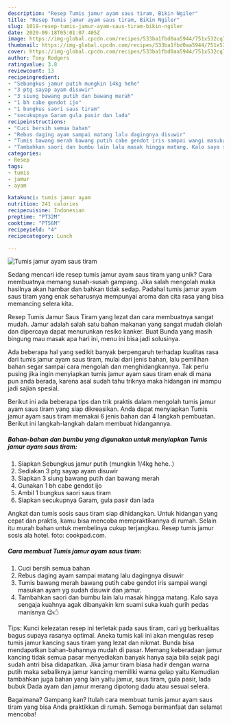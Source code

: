 ```yaml
---
description: "Resep Tumis jamur ayam saus tiram, Bikin Ngiler"
title: "Resep Tumis jamur ayam saus tiram, Bikin Ngiler"
slug: 1019-resep-tumis-jamur-ayam-saus-tiram-bikin-ngiler
date: 2020-09-18T05:01:07.405Z
image: https://img-global.cpcdn.com/recipes/533ba1fbd0aa5944/751x532cq70/tumis-jamur-ayam-saus-tiram-foto-resep-utama.jpg
thumbnail: https://img-global.cpcdn.com/recipes/533ba1fbd0aa5944/751x532cq70/tumis-jamur-ayam-saus-tiram-foto-resep-utama.jpg
cover: https://img-global.cpcdn.com/recipes/533ba1fbd0aa5944/751x532cq70/tumis-jamur-ayam-saus-tiram-foto-resep-utama.jpg
author: Tony Rodgers
ratingvalue: 3.8
reviewcount: 13
recipeingredient:
- "Sebungkus jamur putih mungkin 14kg hehe"
- "3 ptg sayap ayam disuwir"
- "3 siung bawang putih dan bawang merah"
- "1 bh cabe gendot ijo"
- "1 bungkus saori saus tiram"
- "secukupnya Garam gula pasir dan lada"
recipeinstructions:
- "Cuci bersih semua bahan"
- "Rebus daging ayam sampai matang lalu dagingnya disuwir"
- "Tumis bawang merah bawang putih cabe gendot iris sampai wangi masukan ayam yg sudah disuwir dan jamur."
- "Tambahkan saori dan bumbu lain lalu masak hingga matang. Kalo saya sengaja kuahnya agak dibanyakin krn suami suka kuah gurih pedas manisnya 😉🖒"
categories:
- Resep
tags:
- tumis
- jamur
- ayam

katakunci: tumis jamur ayam 
nutrition: 241 calories
recipecuisine: Indonesian
preptime: "PT32M"
cooktime: "PT56M"
recipeyield: "4"
recipecategory: Lunch

---
```



![Tumis jamur ayam saus tiram](https://img-global.cpcdn.com/recipes/533ba1fbd0aa5944/751x532cq70/tumis-jamur-ayam-saus-tiram-foto-resep-utama.jpg)

Sedang mencari ide resep tumis jamur ayam saus tiram yang unik? Cara membuatnya memang susah-susah gampang. Jika salah mengolah maka hasilnya akan hambar dan bahkan tidak sedap. Padahal tumis jamur ayam saus tiram yang enak seharusnya mempunyai aroma dan cita rasa yang bisa memancing selera kita.

Resep Tumis Jamur Saus Tiram yang lezat dan cara membuatnya sangat mudah. Jamur adalah salah satu bahan makanan yang sangat mudah diolah dan dipercaya dapat menurunkan resiko kanker. Buat Bunda yang masih bingung mau masak apa hari ini, menu ini bisa jadi solusinya.

Ada beberapa hal yang sedikit banyak berpengaruh terhadap kualitas rasa dari tumis jamur ayam saus tiram, mulai dari jenis bahan, lalu pemilihan bahan segar sampai cara mengolah dan menghidangkannya. Tak perlu pusing jika ingin menyiapkan tumis jamur ayam saus tiram enak di mana pun anda berada, karena asal sudah tahu triknya maka hidangan ini mampu jadi sajian spesial.


Berikut ini ada beberapa tips dan trik praktis dalam mengolah tumis jamur ayam saus tiram yang siap dikreasikan. Anda dapat menyiapkan Tumis jamur ayam saus tiram memakai 6 jenis bahan dan 4 langkah pembuatan. Berikut ini langkah-langkah dalam membuat hidangannya.

<!--inarticleads1-->

##### Bahan-bahan dan bumbu yang digunakan untuk menyiapkan Tumis jamur ayam saus tiram:

1. Siapkan Sebungkus jamur putih (mungkin 1/4kg hehe..)
1. Sediakan 3 ptg sayap ayam disuwir
1. Siapkan 3 siung bawang putih dan bawang merah
1. Gunakan 1 bh cabe gendot ijo
1. Ambil 1 bungkus saori saus tiram
1. Siapkan secukupnya Garam, gula pasir dan lada


Angkat dan tumis sosis saus tiram siap dihidangkan. Untuk hidangan yang cepat dan praktis, kamu bisa mencoba mempraktikannya di rumah. Selain itu murah bahan untuk membelinya cukup terjangkau. Resep tumis jamur sosis ala hotel. foto: cookpad.com. 

<!--inarticleads2-->

##### Cara membuat Tumis jamur ayam saus tiram:

1. Cuci bersih semua bahan
1. Rebus daging ayam sampai matang lalu dagingnya disuwir
1. Tumis bawang merah bawang putih cabe gendot iris sampai wangi masukan ayam yg sudah disuwir dan jamur.
1. Tambahkan saori dan bumbu lain lalu masak hingga matang. Kalo saya sengaja kuahnya agak dibanyakin krn suami suka kuah gurih pedas manisnya 😉🖒


Tips: Kunci kelezatan resep ini terletak pada saus tiram, cari yg berkualitas bagus supaya rasanya optimal. Aneka tumis kali ini akan mengulas resep tumis jamur kancing saus tiram yang lezat dan nikmat. Bunda bisa mendapatkan bahan-bahannya mudah di pasar. Memang keberadaan jamur kancing tidak semua pasar menyediakan banyak hanya saja bila sejak pagi sudah antri bisa didapatkan. Jika jamur tiram biasa hadir dengan warna putih maka sebaliknya jamur kancing memiliki warna gelap yaitu Kemudian tambahkan juga bahan yang lain yaitu jamur, saus tiram, gula pasir, lada bubuk Dada ayam dan jamur merang dipotong dadu atau sesuai selera. 

Bagaimana? Gampang kan? Itulah cara membuat tumis jamur ayam saus tiram yang bisa Anda praktikkan di rumah. Semoga bermanfaat dan selamat mencoba!
